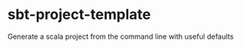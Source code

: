 sbt-project-template
====================

Generate a scala project from the command line with useful defaults
